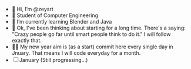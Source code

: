 - 👋 Hi, I’m @zeysrt
- 👀 Student of Computer Engineering
- 🌱 I’m currently learning Blender and Java 
- 💫 Ok, I've been thinking about starting for a long time. There's a saying: "Crazy people go far until smart people think to do it." I will follow exactly that.
- 🤞🏻 My new year aim is (as a start) commit here every single day in Jnuary. That means I will code everyday for a month.
- ☐ January (Still progressing...)
<!---
zeysrt/zeysrt is a ✨ special ✨ repository because its `README.md` (this file) appears on your GitHub profile.
You can click the Preview link to take a look at your changes.
--->
